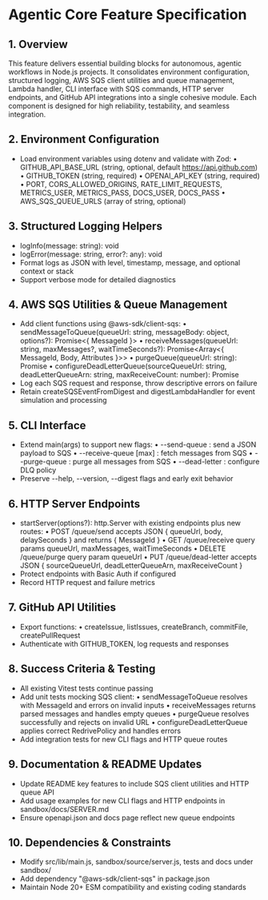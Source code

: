 # Agentic Core Feature Specification

## 1. Overview
This feature delivers essential building blocks for autonomous, agentic workflows in Node.js projects. It consolidates environment configuration, structured logging, AWS SQS client utilities and queue management, Lambda handler, CLI interface with SQS commands, HTTP server endpoints, and GitHub API integrations into a single cohesive module. Each component is designed for high reliability, testability, and seamless integration.

## 2. Environment Configuration
- Load environment variables using dotenv and validate with Zod:
  • GITHUB_API_BASE_URL (string, optional, default https://api.github.com)
  • GITHUB_TOKEN (string, required)
  • OPENAI_API_KEY (string, required)
  • PORT, CORS_ALLOWED_ORIGINS, RATE_LIMIT_REQUESTS, METRICS_USER, METRICS_PASS, DOCS_USER, DOCS_PASS
  • AWS_SQS_QUEUE_URLS (array of string, optional)

## 3. Structured Logging Helpers
- logInfo(message: string): void
- logError(message: string, error?: any): void
- Format logs as JSON with level, timestamp, message, and optional context or stack
- Support verbose mode for detailed diagnostics

## 4. AWS SQS Utilities & Queue Management
- Add client functions using @aws-sdk/client-sqs:
  • sendMessageToQueue(queueUrl: string, messageBody: object, options?): Promise<{ MessageId }>
  • receiveMessages(queueUrl: string, maxMessages?, waitTimeSeconds?): Promise<Array<{ MessageId, Body, Attributes }>>
  • purgeQueue(queueUrl: string): Promise<void>
  • configureDeadLetterQueue(sourceQueueUrl: string, deadLetterQueueArn: string, maxReceiveCount: number): Promise<void>
- Log each SQS request and response, throw descriptive errors on failure
- Retain createSQSEventFromDigest and digestLambdaHandler for event simulation and processing

## 5. CLI Interface
- Extend main(args) to support new flags:
  • --send-queue <url> <json-body> : send a JSON payload to SQS
  • --receive-queue <url> [max]    : fetch messages from SQS
  • --purge-queue <url>            : purge all messages from SQS
  • --dead-letter <sourceUrl> <dlqArn> <maxCount> : configure DLQ policy
- Preserve --help, --version, --digest flags and early exit behavior

## 6. HTTP Server Endpoints
- startServer(options?): http.Server with existing endpoints plus new routes:
  • POST /queue/send    accepts JSON { queueUrl, body, delaySeconds } and returns { MessageId }
  • GET  /queue/receive  query params queueUrl, maxMessages, waitTimeSeconds
  • DELETE /queue/purge  query param queueUrl
  • PUT  /queue/dead-letter accepts JSON { sourceQueueUrl, deadLetterQueueArn, maxReceiveCount }
- Protect endpoints with Basic Auth if configured
- Record HTTP request and failure metrics

## 7. GitHub API Utilities
- Export functions:
  • createIssue, listIssues, createBranch, commitFile, createPullRequest
- Authenticate with GITHUB_TOKEN, log requests and responses

## 8. Success Criteria & Testing
- All existing Vitest tests continue passing
- Add unit tests mocking SQS client:
  • sendMessageToQueue resolves with MessageId and errors on invalid inputs
  • receiveMessages returns parsed messages and handles empty queues
  • purgeQueue resolves successfully and rejects on invalid URL
  • configureDeadLetterQueue applies correct RedrivePolicy and handles errors
- Add integration tests for new CLI flags and HTTP queue routes

## 9. Documentation & README Updates
- Update README key features to include SQS client utilities and HTTP queue API
- Add usage examples for new CLI flags and HTTP endpoints in sandbox/docs/SERVER.md
- Ensure openapi.json and docs page reflect new queue endpoints

## 10. Dependencies & Constraints
- Modify src/lib/main.js, sandbox/source/server.js, tests and docs under sandbox/
- Add dependency "@aws-sdk/client-sqs" in package.json
- Maintain Node 20+ ESM compatibility and existing coding standards